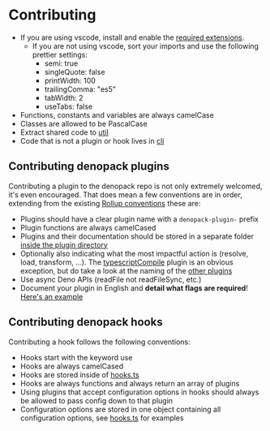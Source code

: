 # Contributing

- If you are using vscode, install and enable the [required extensions](./.vscode/extensions.json).
  - If you are not using vscode, sort your imports and use the following prettier settings:
    - semi: true
    - singleQuote: false
    - printWidth: 100
    - trailingComma: "es5"
    - tabWidth: 2
    - useTabs: false
- Functions, constants and variables are always camelCase
- Classes are allowed to be PascalCase
- Extract shared code to [util](./util)
- Code that is not a plugin or hook lives in [cli](./cli)

## Contributing denopack plugins

Contributing a plugin to the denopack repo is not only extremely welcomed, it's even encouraged. That does mean a few conventions are in order, extending from the existing [Rollup conventions](https://rollupjs.org/guide/en/#conventions) these are:

- Plugins should have a clear plugin name with a `denopack-plugin-` prefix
- Plugin functions are always camelCased
- Plugins and their documentation should be stored in a separate folder [inside the plugin directory](./plugin)
- Optionally also indicating what the most impactful action is (resolve, load, transform, ...). The [typescriptCompile](./plugin/typescriptCompile) plugin is an obvious exception, but do take a look at the naming of the [other plugins](./plugin)
- Use async Deno APIs (readFile not readFileSync, etc.)
- Document your plugin in English and **detail what flags are required**! [Here's an example](./plugin/typescriptCompile/README.md)

## Contributing denopack hooks

Contributing a hook follows the following conventions:

- Hooks start with the keyword use
- Hooks are always camelCased
- Hooks are stored inside of [hooks.ts](./plugin/hooks.ts)
- Hooks are always functions and always return an array of plugins
- Using plugins that accept configuration options in hooks should always be allowed to pass config down to that plugin
- Configuration options are stored in one object containing all configuration options, see [hooks.ts](./plugin/hooks.ts) for examples
